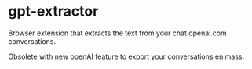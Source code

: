 # gpt-extractor
Browser extension that extracts the text from your chat.openai.com conversations.

Obsolete with new openAI feature to export your conversations en mass.
